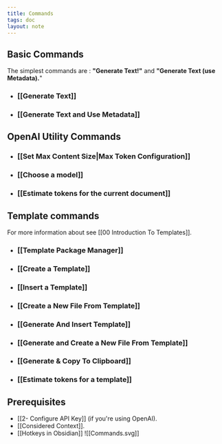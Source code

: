 ```yaml
---
title: Commands
tags: doc
layout: note 
---
```

## Basic Commands 
The simplest commands are : **"Generate Text!"** and **"Generate Text (use Metadata).**"
* ### [[Generate Text]]
* ### [[Generate Text and Use Metadata]]
 
## OpenAI Utility Commands
* ### [[Set Max Content Size|Max Token Configuration]]
* ### [[Choose a model]]
* ### [[Estimate tokens for the current document]]

## Template commands
For more information about see [[00 Introduction To Templates]].
* ### [[Template Package Manager]]
* ### [[Create a Template]]
* ### [[Insert a Template]]
* ### [[Create a New File From Template]]
* ### [[Generate And Insert Template]]
* ### [[Generate and Create a New File From Template]]
* ### [[Generate & Copy To Clipboard]]
* ### [[Estimate tokens for a template]]



## Prerequisites
* [[2- Configure API Key]] (if you're using OpenAI). 
* [[Considered Context]].  
* [[Hotkeys in Obsidian]]
![[Commands.svg]]